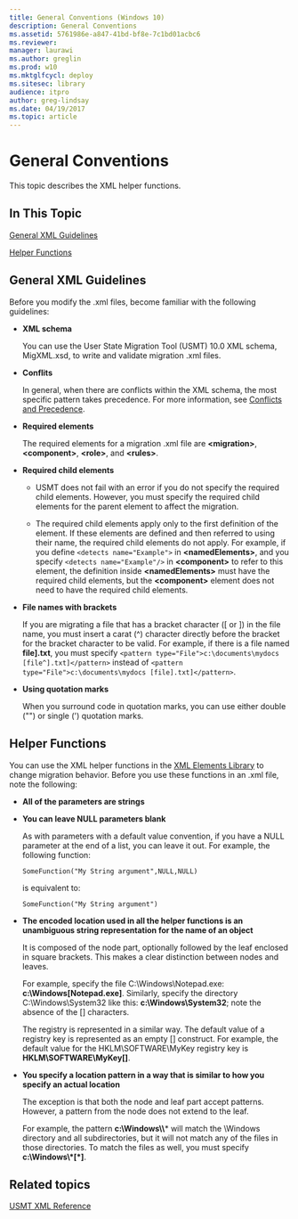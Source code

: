 ```yaml
---
title: General Conventions (Windows 10)
description: General Conventions
ms.assetid: 5761986e-a847-41bd-bf8e-7c1bd01acbc6
ms.reviewer: 
manager: laurawi
ms.author: greglin
ms.prod: w10
ms.mktglfcycl: deploy
ms.sitesec: library
audience: itproauthor: greg-lindsay
ms.date: 04/19/2017
ms.topic: article
---
```


# General Conventions


This topic describes the XML helper functions.

## In This Topic


[General XML Guidelines](#bkmk-general)

[Helper Functions](#bkmk-helperfunctions)

## <a href="" id="bkmk-general"></a>General XML Guidelines


Before you modify the .xml files, become familiar with the following guidelines:

-   **XML schema**

    You can use the User State Migration Tool (USMT) 10.0 XML schema, MigXML.xsd, to write and validate migration .xml files.

-   **Conflits**

    In general, when there are conflicts within the XML schema, the most specific pattern takes precedence. For more information, see [Conflicts and Precedence](usmt-conflicts-and-precedence.md).

-   **Required elements**

    The required elements for a migration .xml file are **&lt;migration&gt;**, **&lt;component&gt;**, **&lt;role&gt;**, and **&lt;rules&gt;**.

-   **Required child elements**

    -   USMT does not fail with an error if you do not specify the required child elements. However, you must specify the required child elements for the parent element to affect the migration.

    -   The required child elements apply only to the first definition of the element. If these elements are defined and then referred to using their name, the required child elements do not apply. For example, if you define `<detects name="Example">` in **&lt;namedElements&gt;**, and you specify `<detects name="Example"/>` in **&lt;component&gt;** to refer to this element, the definition inside **&lt;namedElements&gt;** must have the required child elements, but the **&lt;component&gt;** element does not need to have the required child elements.

-   **File names with brackets**

    If you are migrating a file that has a bracket character (\[ or \]) in the file name, you must insert a carat (^) character directly before the bracket for the bracket character to be valid. For example, if there is a file named **file].txt**, you must specify `<pattern type="File">c:\documents\mydocs [file^].txt]</pattern>` instead of `<pattern type="File">c:\documents\mydocs [file].txt]</pattern>`.

-   **Using quotation marks**

    When you surround code in quotation marks, you can use either double ("") or single (') quotation marks.

## <a href="" id="bkmk-helperfunctions"></a> Helper Functions


You can use the XML helper functions in the [XML Elements Library](usmt-xml-elements-library.md) to change migration behavior. Before you use these functions in an .xml file, note the following:

- **All of the parameters are strings**

- **You can leave NULL parameters blank**

  As with parameters with a default value convention, if you have a NULL parameter at the end of a list, you can leave it out. For example, the following function:

  ``` syntax
  SomeFunction("My String argument",NULL,NULL)
  ```

  is equivalent to:

  ``` syntax
  SomeFunction("My String argument")
  ```

- **The encoded location used in all the helper functions is an unambiguous string representation for the name of an object**

  It is composed of the node part, optionally followed by the leaf enclosed in square brackets. This makes a clear distinction between nodes and leaves.

  For example, specify the file C:\\Windows\\Notepad.exe: **c:\\Windows\[Notepad.exe\]**. Similarly, specify the directory C:\\Windows\\System32 like this: **c:\\Windows\\System32**; note the absence of the \[\] characters.

  The registry is represented in a similar way. The default value of a registry key is represented as an empty \[\] construct. For example, the default value for the HKLM\\SOFTWARE\\MyKey registry key is **HKLM\\SOFTWARE\\MyKey\[\]**.

- **You specify a location pattern in a way that is similar to how you specify an actual location**

  The exception is that both the node and leaf part accept patterns. However, a pattern from the node does not extend to the leaf.

  For example, the pattern **c:\\Windows\\\\*** will match the \\Windows directory and all subdirectories, but it will not match any of the files in those directories. To match the files as well, you must specify **c:\\Windows\\\*\[\*\]**.

## Related topics


[USMT XML Reference](usmt-xml-reference.md)

 

 






